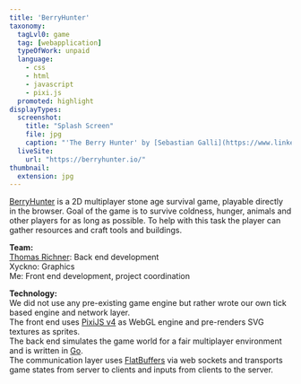 ```yaml
---
title: 'BerryHunter'
taxonomy:
  tagLvl0: game
  tag: [webapplication]
  typeOfWork: unpaid
  language:
    - css
    - html
    - javascript
    - pixi.js
  promoted: highlight
displayTypes:
  screenshot:
    title: "Splash Screen"
    file: jpg
    caption: "'The Berry Hunter' by [Sebastian Galli](https://www.linkedin.com/in/sebastian-galli-936438122/)"
  liveSite:
    url: "https://berryhunter.io/"
thumbnail:
  extension: jpg
---
```


[BerryHunter](https://berryhunter.io/) is a 2D multiplayer stone age survival game, playable directly in the browser.
Goal of the game is to survive coldness, hunger, animals and other players for as long as possible.
To help with this task the player can gather resources and craft tools and buildings.

**Team:**  
[Thomas Richner](http://trichner.ch): Back end development  
Xyckno: Graphics  
Me: Front end development, project coordination

**Technology:**  
We did not use any pre-existing game engine but rather wrote our own tick based engine and network layer.  
The front end uses [PixiJS v4](http://www.pixijs.com) as WebGL engine and pre-renders SVG textures as sprites.  
The back end simulates the game world for a fair multiplayer environment and is written in [Go](http://golang.org).  
The communication layer uses [FlatBuffers](https://google.github.io/flatbuffers) via web sockets and transports game 
states from server to clients and inputs from clients to the server.  